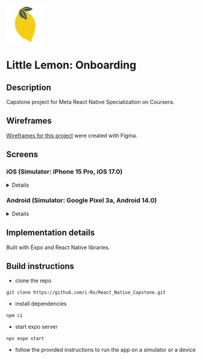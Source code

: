 <img width="100" alt="little-lemon-logo" src="./assets/images/readme/lemon.png">

# Little Lemon: Onboarding

## Description
Capstone project for Meta React Native Specialization on Coursera.

## Wireframes
[Wireframes for this project](assets/images/wireframes/wireframes.png) were created with Figma.

 ## Screens

### iOS (Simulator: iPhone 15 Pro, iOS 17.0)

<details>

#### Splash screen

<img width="390" alt="ios-splash-screen" src="./assets/images/readme/ios/ios-splash-screen.png">

#### Onboarding
<p float="left">
<img width="390" alt="ios-onboarding-initial" src="./assets/images/readme/ios/ios-onboarding-initial.png">&nbsp; &nbsp; &nbsp; &nbsp;
<img width="390" alt="ios-onboarding-filled" src="./assets/images/readme/ios/ios-onboarding-filled.png">
</p>

#### Menu

<p float="left">
<img width="390" alt="ios-menu-initial" src="./assets/images/readme/ios/ios-menu-initial.png">&nbsp; &nbsp; &nbsp; &nbsp;
<img width="390" alt="ios-menu-filtered" src="./assets/images/readme/ios/ios-menu-filtered.png">
</p>

#### Profile

<p float="left">
<img width="390" alt="ios-profile-initial" src="./assets/images/readme/ios/ios-profile-initial.png">&nbsp; &nbsp; &nbsp; &nbsp;
<img width="390" alt="ios-profile-logout" src="./assets/images/readme/ios/ios-profile-logout.png">&nbsp; &nbsp; &nbsp; &nbsp;
<img width="390" alt="ios-profile-modified" src="./assets/images/readme/ios/ios-profile-modified.png">
</p>

</details>

### Android (Simulator: Google Pixel 3a, Android 14.0)

<details>

#### Splash screen

<img width="300" alt="android-splash-screen" src="./assets/images/readme/android/android-splash-screen.png">

#### Onboarding
<p float="left">
<img width="300" alt="android-onboarding-initial" src="./assets/images/readme/android/android-onboarding-initial.png">&nbsp; &nbsp; &nbsp; &nbsp;
<img width="300" alt="android-onboarding-filled" src="./assets/images/readme/android/android-onboarding-filled.png">
</p>

#### Menu

<p float="left">
<img width="300" alt="android-menu-initial" src="./assets/images/readme/android/android-menu-initial.png">&nbsp; &nbsp; &nbsp; &nbsp;
<img width="300" alt="android-menu-filtered" src="./assets/images/readme/android/android-menu-filtered.png">
</p>

#### Profile

<p float="left">
<img width="300" alt="android-profile-initial" src="./assets/images/readme/android/android-profile-initial.png">&nbsp; &nbsp; &nbsp; &nbsp;
<img width="300" alt="android-profile-logout" src="./assets/images/readme/android/android-profile-logout.png">&nbsp; &nbsp; &nbsp; &nbsp;
<img width="300" alt="android-profile-modified" src="./assets/images/readme/android/android-profile-modified.png">
</p>

</details>

## Implementation details
Built with Expo and React Native libraries.

## Build instructions
- clone the repo
```
git clone https://github.com/i-Rx/React_Native_Capstone.git
```
- install dependencies
```
npm ci
```
- start expo server
```
npx expo start
```
- follow the provided instructions to run the app on a simulator or a device

